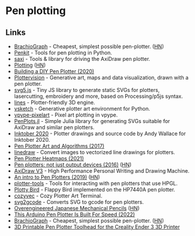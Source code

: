 # Pen plotting

## Links

- [BrachioGraph](https://brachiograph.readthedocs.io/en/latest/) - Cheapest, simplest possible pen-plotter. ([HN](https://news.ycombinator.com/item?id=21281525))
- [Penkit](https://github.com/paulgb/penkit) - Tools for pen plotting in Python.
- [saxi](https://github.com/nornagon/saxi) - Tools & library for driving the AxiDraw pen plotter.
- [Plotting](https://mitxela.com/projects/plotting) ([HN](https://news.ycombinator.com/item?id=23442396))
- [Building a DIY Pen Plotter (2020)](https://benjamincongdon.me/blog/2020/07/12/Building-a-DIY-Pen-Plotter-midTbot/)
- [Plottervision](https://www.youtube.com/c/Plottervision/videos) - Generative art, maps and data visualization, drawn with a pen plotter.
- [svg5.js](https://github.com/MAKIO135/svg5.js) - Tiny JS library to generate static SVGs for plotters, lasercutting, embroidery and more, based on Processing/p5js syntax.
- [lines](https://github.com/abey79/lines) - Plotter-friendly 3D engine.
- [vsketch](https://github.com/abey79/vsketch) - Generative plotter art environment for Python.
- [vpype-pixelart](https://github.com/abey79/vpype-pixelart) - Pixel art plotting in vpype.
- [PenPlots.jl](https://github.com/paulgb/PenPlots.jl) - Simple Julia library for generating SVGs suitable for AxiDraw and similar pen plotters.
- [Inktober 2020](https://github.com/andymasteroffish/inktober_2020) - Plotter drawings and source code by Andy Wallace for Inktober 2020.
- [Pen Plotter Art and Algorithms (2017)](https://mattdesl.svbtle.com/pen-plotter-1)
- [linedraw](https://github.com/LingDong-/linedraw) - Convert images to vectorized line drawings for plotters.
- [Pen Plotter Heatmaps (2021)](https://www.larswander.com/posts/plotter-heatmaps.html)
- [Pen plotters: not just output devices (2016)](https://scruss.com/blog/2016/05/17/pen-plotters-not-just-output-devices/) ([HN](https://news.ycombinator.com/item?id=26990920))
- [AxiDraw V3](https://shop.evilmadscientist.com/productsmenu/846) - High Performance Personal Writing and Drawing Machine.
- [An intro to Pen Plotters (2019)](https://medium.com/quarterstudio/an-intro-to-pen-plotters-29b6bd4327ba) ([HN](https://news.ycombinator.com/item?id=28126840))
- [plotter-tools](https://github.com/WesleyAC/plotter-tools) - Tools for interacting with pen plotters that use HPGL.
- [Plotty Bird](https://github.com/WesleyAC/plotty-bird) - Flappy Bird implemented on the HP7440A pen plotter.
- [cozyvec](https://github.com/brubsby/cozyvec) - Cozy Plotter Art Terminal.
- [svg2gcode](https://github.com/schollz/svg2gcode) - Converts SVG to gcode for pen plotters.
- [Overengineered Japanese Mechanical Pencils](https://www.youtube.com/watch?v=PESa3Du3udY) ([HN](https://news.ycombinator.com/item?id=31024600))
- [This Arduino Pen Plotter Is Built For Speed (2022)](https://hackaday.com/2022/06/19/this-arduino-pen-plotter-is-built-for-speed/)
- [BrachioGraph](https://www.brachiograph.art/index.html) - Cheapest, simplest possible pen-plotter. ([HN](https://news.ycombinator.com/item?id=31864209))
- [3D Printable Pen Plotter Toolhead for the Creality Ender 3 3D Printer](https://github.com/AndrewSink/pltr_toolhead)
